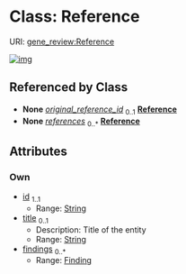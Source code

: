 
# Class: Reference



URI: [gene_review:Reference](https://w3id.org/ai4curation/gene_review/Reference)


[![img](https://yuml.me/diagram/nofunky;dir:TB/class/[Finding]<findings%200..*-++[Reference&#124;id:string;title:string%20%3F],[ExistingAnnotation]-%20original_reference_id%200..1>[Reference],[GeneReview]++-%20references%200..*>[Reference],[GeneReview],[Finding],[ExistingAnnotation])](https://yuml.me/diagram/nofunky;dir:TB/class/[Finding]<findings%200..*-++[Reference&#124;id:string;title:string%20%3F],[ExistingAnnotation]-%20original_reference_id%200..1>[Reference],[GeneReview]++-%20references%200..*>[Reference],[GeneReview],[Finding],[ExistingAnnotation])

## Referenced by Class

 *  **None** *[original_reference_id](original_reference_id.md)*  <sub>0..1</sub>  **[Reference](Reference.md)**
 *  **None** *[references](references.md)*  <sub>0..\*</sub>  **[Reference](Reference.md)**

## Attributes


### Own

 * [id](id.md)  <sub>1..1</sub>
     * Range: [String](types/String.md)
 * [title](title.md)  <sub>0..1</sub>
     * Description: Title of the entity
     * Range: [String](types/String.md)
 * [findings](findings.md)  <sub>0..\*</sub>
     * Range: [Finding](Finding.md)
